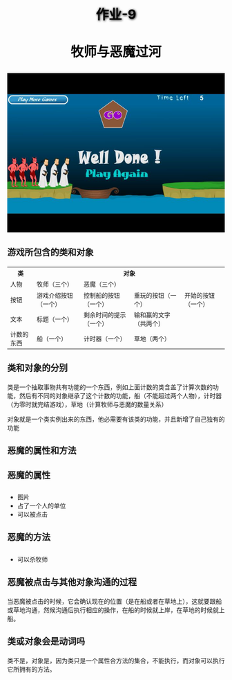 <h2 style="color:black;text-shadow:1px 1px 5px black;text-align:center;font-size:30px">作业-9</h2>

<h3 style="text-align:center;font-size:30px;color:black;">牧师与恶魔过河</h3>

<img src="images/hw9.1.jpg">

<h3 style="font-size:20px;"> 游戏所包含的类和对象</h3>    

<table>
    <tr>
    <th>类</th>
    <th colspan="4" style="text-align:center">对象</th>
    </tr>
    <tr>
    <td>人物</td>
    <td>牧师（三个）</td>
    <td>恶魔（三个）</td>
    <td></td>
    <td></td>
    <tr>
    <td>按钮</td>
    <td>游戏介绍按钮（一个）</td>
    <td>控制船的按钮（一个）</td>
    <td>重玩的按钮（一个）</td>
    <td>开始的按钮（一个）</td>
    </tr>
    <tr>
    <td>文本</td>
    <td>标题（一个）</td>
    <td>剩余时间的提示（一个）</td>
    <td>输和赢的文字（共两个）</td>
    <td></td>
    </tr>
    <tr>
    <td>计数的东西</td>
    <td>船（一个）</td>
    <td>计时器（一个）</td>
    <td>草地（两个）</td>
    <td></td>
    </tr>

</table>

<h3 style="font-size:20px;"> 类和对象的分别</h3>
<p>类是一个抽取事物共有功能的一个东西，例如上面计数的类含盖了计算次数的功能，然后有不同的对象继承了这个计数的功能，船（不能超过两个人物），计时器（为零时就完结游戏），草地（计算牧师与恶魔的数量关系）</p>
<p>对象就是一个类实例出来的东西，他必需要有该类的功能，并且新增了自己独有的功能</p>

<h3 style="font-size:20px;"> 恶魔的属性和方法</h3>

<h4 style="font-size:20px;"> 恶魔的属性</h4>

<ul>
    <li>图片
    <li>占了一个人的单位
    <li>可以被点击

</ul> 

<h4 style="font-size:20px;"> 恶魔的方法</h4>

<ul>
    <li>可以杀牧师
    
</ul>

<h3 style="font-size:20px;"> 恶魔被点击与其他对象沟通的过程</h3>
<p>当恶魔被点击的时候，它会确认现在的位置（是在船或者在草地上），这就要跟船或草地沟通，然候沟通后执行相应的操作，在船的时候就上岸，在草地的时候就上船。</p>

<h3 style="font-size:20px;">类或对象会是动词吗</h3>
<p>类不是，对象是，因为类只是一个属性合方法的集合，不能执行，而对象可以执行它所拥有的方法。</p>